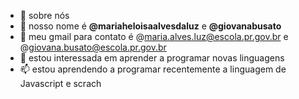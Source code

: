 - 👋 sobre nós
- 👀 nosso nome é **@mariaheloisaalvesdaluz** e **@giovanabusato**
- 🌱 meu gmail para contato é @maria.alves.luz@escola.pr.gov.br e @giovana.busato@escola.pr.gov.br
- 💞️ estou interessada em aprender a programar novas linguagens 
- 📫 estou aprendendo a programar recentemente a linguagem de Javascript e scrach

<!---
helo261222006gatinha/helo261222006gatinha is a ✨ special ✨ repository because its `README.md` (this file) appears on your GitHub profile.
You can click the Preview link to take a look at your changes.
--->
